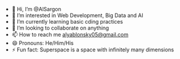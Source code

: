 - 👋 Hi, I’m @AlSargon
- 👀 I’m interested in Web Development, Big Data and AI
- 🌱 I’m currently learning basic cding practices
- 💞️ I’m looking to collaborate on anything
- 📫 How to reach me alyablonsky05@gmail.com
- 😄 Pronouns: He/Him/His
- ⚡ Fun fact: Superspace is a space with infinitely many dimensions

<!---
AlSargon/AlSargon is a ✨ special ✨ repository because its `README.md` (this file) appears on your GitHub profile.
You can click the Preview link to take a look at your changes.
--->
